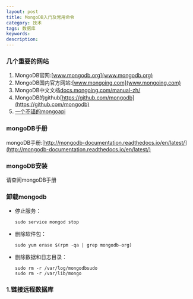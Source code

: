 ```yaml
---
layout: post
title: MongoDB入门及常用命令
category: 技术
tags: 数据库
keywords:
description:
---
```


### 几个重要的网站

1. MongoDB官网:[www.mongodb.org](www.mongodb.org)
2. MongoDB国内官方网站:[www.mongoing.com](www.mongoing.com)
3. MongoDB中文文档[docs.mongoing.com/manual-zh/](docs.mongoing.com/manual-zh/)
4. MongoDB的github[https://github.com/mongodb](https://github.com/mongodb)
5. [一个不错的mongoapi](http://www.runoob.com/mongodb/mongodb-mongodump-mongorerstore.html)


### mongoDB手册

mongoDB手册:[http://mongodb-documentation.readthedocs.io/en/latest/](http://mongodb-documentation.readthedocs.io/en/latest/)

### mongoDB安装

请查阅mongoDB手册

### 卸载mongodb

* 停止服务：

      sudo service mongod stop

* 删除软件包：

      sudo yum erase $(rpm -qa | grep mongodb-org)

* 删除数据和日志目录：

      sudo rm -r /var/log/mongodbsudo
      sudo rm -r /var/lib/mongo

### 1.链接远程数据库
